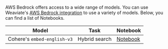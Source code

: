 AWS Bedrock offers access to a wide range of models. You can use Weaviate's [AWS Bedrock integration](https://docs.weaviate.io/weaviate/model-providers/aws) to use a variety of models. Below, you can find a list of Notebooks.

| Model | Task | Notebook|
| --- | --- | --- |
| Cohere's `embed-english-v3` | Hybrid search | [Notebook](https://github.com/weaviate/recipes/weaviate-features/model-providers/cohere/hybrid_search_embed-english-v3_bedrock.ipynb) |
